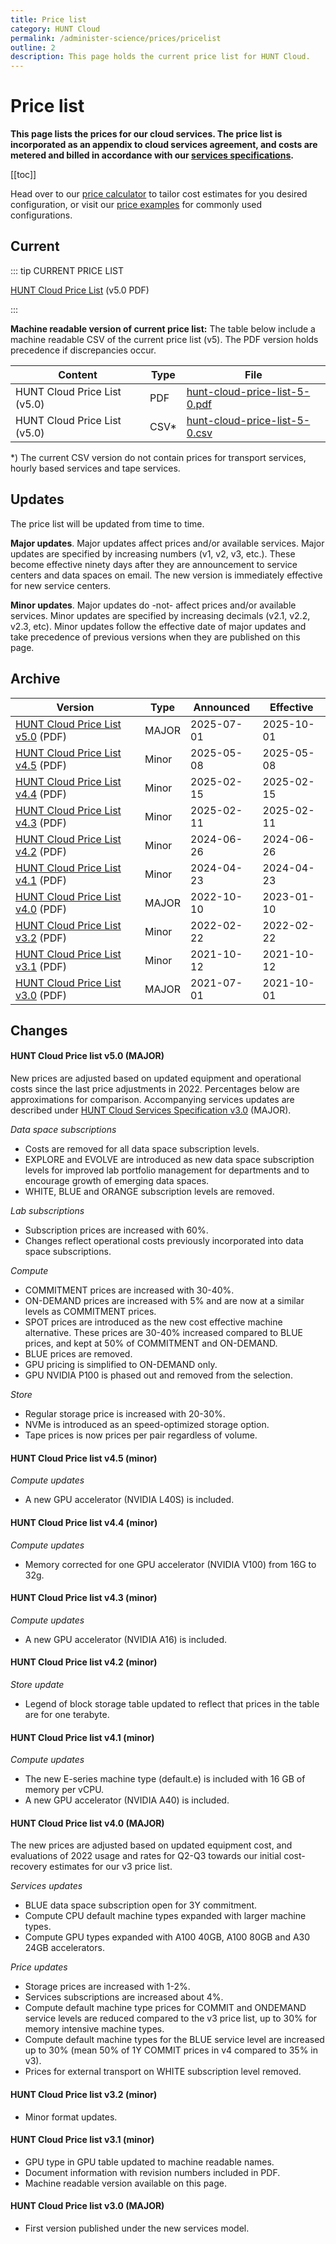 ```yaml
---
title: Price list
category: HUNT Cloud
permalink: /administer-science/prices/pricelist
outline: 2
description: This page holds the current price list for HUNT Cloud.
---
```


# Price list

**This page lists the prices for our cloud services. The price list is incorporated as an appendix to cloud services agreement, and costs are metered and billed in accordance with our [services specifications](/administer-science/services/specifications).**

[[toc]]

Head over to our [price calculator](/administer-science/prices/calculator) to tailor cost estimates for you desired configuration, or visit our [price examples](/administer-science/prices/examples) for commonly used configurations.


## Current

::: tip CURRENT PRICE LIST

[HUNT Cloud Price List](https://assets.hdc.ntnu.no/assets/prices/hunt-cloud-price-list-5-0.pdf) (v5.0 PDF)

:::

**Machine readable version of current price list:** The table below include a machine readable CSV of the current price list (v5). The PDF version holds precedence if discrepancies occur.

| **Content** | **Type** | **File** |
| ---- | ---- | ---- |
| HUNT Cloud Price List (v5.0) | PDF | [hunt-cloud-price-list-5-0.pdf](https://assets.hdc.ntnu.no/assets/prices/hunt-cloud-price-list-5-0.pdf) |
| HUNT Cloud Price List (v5.0) | CSV* | [hunt-cloud-price-list-5-0.csv](https://assets.hdc.ntnu.no/assets/prices/v5/hunt-cloud-price-list-5-0.csv) |

*) The current CSV version do not contain prices for transport services, hourly based services and tape services.

## Updates

The price list will be updated from time to time.

**Major updates**. Major updates affect prices and/or available services. Major updates are specified by increasing numbers (v1, v2, v3, etc.). These become effective ninety days after they are announcement to service centers and data spaces on email. The new version is immediately effective for new service centers.

**Minor updates**. Major updates do -not- affect prices and/or available services. Minor updates are specified by increasing decimals (v2.1, v2.2, v2.3, etc). Minor updates follow the effective date of major updates and take precedence of previous versions when they are published on this page.


## Archive

| **Version** | **Type** | **Announced** | **Effective** |
| - | - | - | - |
| [HUNT Cloud Price List v5.0](https://assets.hdc.ntnu.no/assets/prices/hunt-cloud-price-list-5-0.pdf) (PDF) | MAJOR | 2025-07-01 | 2025-10-01 |
| [HUNT Cloud Price List v4.5](https://assets.hdc.ntnu.no/assets/prices/hunt-cloud-price-list-4-5.pdf) (PDF) | Minor | 2025-05-08 | 2025-05-08 |
| [HUNT Cloud Price List v4.4](https://assets.hdc.ntnu.no/assets/prices/hunt-cloud-price-list-4-4.pdf) (PDF) | Minor | 2025-02-15 | 2025-02-15 |
| [HUNT Cloud Price List v4.3](https://assets.hdc.ntnu.no/assets/prices/hunt-cloud-price-list-4-3.pdf) (PDF) | Minor | 2025-02-11 | 2025-02-11 |
| [HUNT Cloud Price List v4.2](https://assets.hdc.ntnu.no/assets/prices/hunt-cloud-price-list-4-2.pdf) (PDF) | Minor | 2024-06-26 | 2024-06-26 |
| [HUNT Cloud Price List v4.1](https://assets.hdc.ntnu.no/assets/prices/hunt-cloud-price-list-4-1.pdf) (PDF) | Minor | 2024-04-23 | 2024-04-23 |
| [HUNT Cloud Price List v4.0](https://assets.hdc.ntnu.no/assets/prices/hunt-cloud-price-list-4-0.pdf) (PDF) | MAJOR | 2022-10-10 | 2023-01-10 |
| [HUNT Cloud Price List v3.2](https://assets.hdc.ntnu.no/assets/prices/hunt-cloud-price-list-3-2.pdf) (PDF) | Minor | 2022-02-22 | 2022-02-22 |
| [HUNT Cloud Price List v3.1](https://assets.hdc.ntnu.no/assets/prices/hunt-cloud-price-list-3-1.pdf) (PDF) | Minor | 2021-10-12 | 2021-10-12 |
| [HUNT Cloud Price List v3.0](https://assets.hdc.ntnu.no/assets/prices/hunt-cloud-price-list-3-0.pdf) (PDF) | MAJOR | 2021-07-01 | 2021-10-01 |

## Changes

#### HUNT Cloud Price list v5.0 (MAJOR)

New prices are adjusted based on updated equipment and operational costs since the last price adjustments in 2022. Percentages below are approximations for comparison. Accompanying services updates are described under [HUNT Cloud Services Specification v3.0](/administer-science/services/#hunt-cloud-services-specification-v3-0-major) (MAJOR).

*Data space subscriptions*

* Costs are removed for all data space subscription levels.
* EXPLORE and EVOLVE are introduced as new data space subscription levels for improved lab portfolio management for departments and to encourage growth of emerging data spaces.
* WHITE, BLUE and ORANGE subscription levels are removed.

*Lab subscriptions*

* Subscription prices are increased with 60%.
* Changes reflect operational costs previously incorporated into data space subscriptions.

*Compute*

* COMMITMENT prices are increased with 30-40%.
* ON-DEMAND prices are increased with 5% and are now at a similar levels as COMMITMENT prices.
* SPOT prices are introduced as the new cost effective machine alternative. These prices are 30-40% increased compared to BLUE prices, and kept at 50% of COMMITMENT and ON-DEMAND.
* BLUE prices are removed.
* GPU pricing is simplified to ON-DEMAND only.
* GPU NVIDIA P100 is phased out and removed from the selection.

*Store*

* Regular storage price is increased with 20-30%.
* NVMe is introduced as an speed-optimized storage option.
* Tape prices is now prices per pair regardless of volume.

#### HUNT Cloud Price list v4.5 (minor)

*Compute updates*

* A new GPU accelerator (NVIDIA L40S) is included.

#### HUNT Cloud Price list v4.4 (minor)

*Compute updates*

* Memory corrected for one GPU accelerator (NVIDIA V100) from 16G to 32g.

#### HUNT Cloud Price list v4.3 (minor)

*Compute updates*

* A new GPU accelerator (NVIDIA A16) is included.

#### HUNT Cloud Price list v4.2 (minor)

*Store update*

* Legend of block storage table updated to reflect that prices in the table are for one terabyte.

#### HUNT Cloud Price list v4.1 (minor)

*Compute updates*

* The new E-series machine type (default.e) is included with 16 GB of memory per vCPU.
* A new GPU accelerator (NVIDIA A40) is included.

#### HUNT Cloud Price list v4.0 (MAJOR)

The new prices are adjusted based on updated equipment cost, and evaluations of 2022 usage and rates for Q2-Q3 towards our initial cost-recovery estimates for our v3 price list.

*Services updates*

* BLUE data space subscription open for 3Y commitment.
* Compute CPU default machine types expanded with larger machine types.
* Compute GPU types expanded with A100 40GB, A100 80GB and A30 24GB accelerators.

*Price updates*

* Storage prices are increased with 1-2%.
* Services subscriptions are increased about 4%.
* Compute default machine type prices for COMMIT and ONDEMAND service levels are reduced compared to the v3 price list, up to 30% for memory intensive machine types.
* Compute default machine types for the BLUE service level are increased up to 30% (mean 50% of 1Y COMMIT prices in v4 compared to 35% in v3).
* Prices for external transport on WHITE subscription level removed.

#### HUNT Cloud Price list v3.2 (minor)

- Minor format updates.

#### HUNT Cloud Price list v3.1 (minor)

- GPU type in GPU table updated to machine readable names.
- Document information with revision numbers included in PDF.
- Machine readable version available on this page.

#### HUNT Cloud Price list v3.0 (MAJOR)

- First version published under the new services model.


